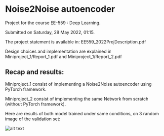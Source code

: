 # Noise2Noise autoencoder
Project for the course EE-559 : Deep Learning.

Submitted on Saturday, 28 May 2022, 01:15.

The project statement is available in: EE559_2022ProjDescription.pdf

Design choices and implementation are explained in Miniproject_1/Report_1.pdf and Miniproject_1/Report_2.pdf

## Recap and results:
Miniproject_1 consist of implementing a Noise2Noise autoencoder using PyTorch framework.

Miniproject_2 consist of implementing the same Network from scratch (without PyTorch framework).

Here are results of both model trained under same conditions, on 3 random image of the validation set:

![alt text](https://github.com/[Termryl]/[Noise2Noise]/blob/[main]/results.png?raw=true)
